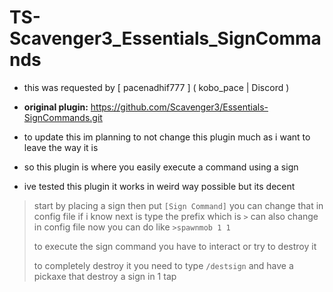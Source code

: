 # TS-Scavenger3_Essentials_SignCommands
- this was requested by [ pacenadhif777 ] ( kobo_pace | Discord )
- **original plugin:** https://github.com/Scavenger3/Essentials-SignCommands.git

- to update this im planning to not change this plugin much as i want to leave the way it is

- so this plugin is where you easily execute a command using a sign

- ive tested this plugin it works in weird way possible but its decent
> start by placing a sign then put `[Sign Command]` you can change that in config file if i know
> next is type the prefix which is `>` can also change in config file
> now you can do like `>spawnmob 1 1`
>
> to execute the sign command you have to interact or try to destroy it
>
> to completely destroy it you need to type `/destsign` and have a pickaxe that destroy a sign in 1 tap
